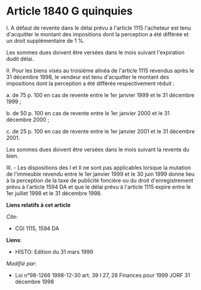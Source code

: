 # Article 1840 G quinquies

I. A défaut de revente dans le délai prévu à l'article 1115 l'acheteur est tenu d'acquitter le montant des impositions dont
la perception a été différée et un droit supplémentaire de 1 %.

Les sommes dues doivent être versées dans le mois suivant l'expiration dudit délai.

II. Pour les biens visés au troisième alinéa de l'article 1115 revendus après le 31 décembre 1998, le vendeur est tenu
d'acquitter le montant des impositions dont la perception a été différée respectivement réduit :

a. de 75 p. 100 en cas de revente entre le 1er janvier 1999 et le 31 décembre 1999 ;

b. de 50 p. 100 en cas de revente entre le 1er janvier 2000 et le 31 décembre 2000 ;

c. de 25 p. 100 en cas de revente entre le 1er janvier 2001 et le 31 décembre 2001.

Les sommes dues doivent être versées dans le mois suivant la revente du bien.

III. - Les dispositions des I et II ne sont pas applicables lorsque la mutation de l'immeuble revendu entre le 1er janvier
1999 et le 30 juin 1999 donne lieu à la perception de la taxe de publicité foncière ou du droit d'enregistrement prévu à
l'article 1594 DA et que le délai prévu à l'article 1115 expire entre le 1er juillet 1998 et le 31 décembre 1998.

**Liens relatifs à cet article**

_Cite_:

  - CGI 1115, 1594 DA

**Liens**:

  - HISTO: Edition du 31 mars 1999

_Modifié par_:

  - Loi n°98-1266 1998-12-30 art. 39 I 27, 28 Finances pour 1999 JORF 31 décembre 1998
